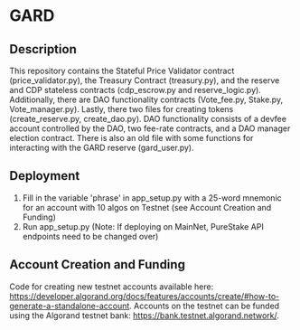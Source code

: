 # GARD

## Description
This repository contains the Stateful Price Validator contract (price_validator.py), the Treasury Contract (treasury.py), and the reserve and CDP stateless contracts (cdp_escrow.py and reserve_logic.py). Additionally, there are DAO functionality contracts (Vote_fee.py, Stake.py, Vote_manager.py). Lastly, there two files for creating tokens (create_reserve.py, create_dao.py). DAO functionality consists of a devfee account controlled by the DAO, two fee-rate contracts, and a DAO manager election contract. There is also an old file with some functions for interacting with the GARD reserve (gard_user.py).

## Deployment 
1. Fill in the variable 'phrase' in app_setup.py with a 25-word mnemonic for an account with 10 algos on Testnet (see Account Creation and Funding)
2. Run app_setup.py (Note: If deploying on MainNet, PureStake API endpoints need to be changed over) 

## Account Creation and Funding
Code for creating new testnet accounts available here: https://developer.algorand.org/docs/features/accounts/create/#how-to-generate-a-standalone-account. Accounts on the testnet can be funded using the Algorand testnet bank: https://bank.testnet.algorand.network/.

